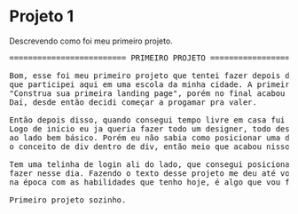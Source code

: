 #  Projeto 1

Descrevendo como foi meu primeiro projeto.

<pre>
========================= PRIMEIRO PROJETO =======================

Bom, esse foi meu primeiro projeto que tentei fazer depois de uma aula de html gratuita
que participei aqui em uma escola da minha cidade. A primeira aula tinha um título como:
"Construa sua primeira landing page", porém no final acabou parecendo uma tela de login :D.
Daí, desde então decidi começar a progamar pra valer. 

Então depois disso, quando consegui tempo livre em casa fui tentar fazer sozinho. 
Logo de início eu ja queria fazer todo um designer, todo desenhado bunitinho e uma tela de login 
ao lado bem básico. Porém eu não sabia como posicionar uma div por cima de outra, ainda não sabia 
o conceito de div dentro de div, então meio que acabou nisso né kkkk. 

Tem uma telinha de login ali do lado, que consegui posicionar e era o máximo que conseguia
fazer nesse dia. Fazendo o texto desse projeto me deu até vontade de tentar fazer o que eu pensei
na época com as habilidades que tenho hoje, é algo que vou fazer depois.

Primeiro projeto sozinho. 
</pre>
